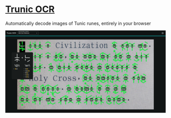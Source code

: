 # [Trunic OCR](https://trunic-ocr.web.app/)

Automatically decode images of Tunic runes, entirely in your browser

![screenshot](screenshot.png)
